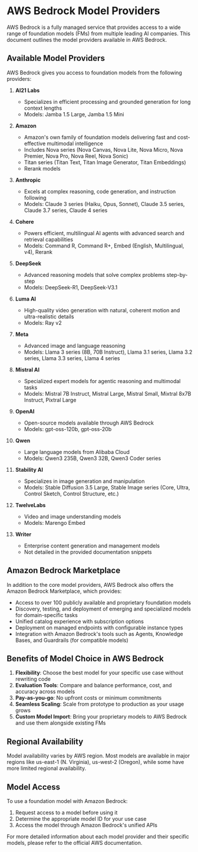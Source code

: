 # AWS Bedrock Model Providers

AWS Bedrock is a fully managed service that provides access to a wide range of foundation models (FMs) from multiple leading AI companies. This document outlines the model providers available in AWS Bedrock.

## Available Model Providers

AWS Bedrock gives you access to foundation models from the following providers:

1. **AI21 Labs**
   - Specializes in efficient processing and grounded generation for long context lengths
   - Models: Jamba 1.5 Large, Jamba 1.5 Mini

2. **Amazon**
   - Amazon's own family of foundation models delivering fast and cost-effective multimodal intelligence
   - Includes Nova series (Nova Canvas, Nova Lite, Nova Micro, Nova Premier, Nova Pro, Nova Reel, Nova Sonic)
   - Titan series (Titan Text, Titan Image Generator, Titan Embeddings)
   - Rerank models

3. **Anthropic**
   - Excels at complex reasoning, code generation, and instruction following
   - Models: Claude 3 series (Haiku, Opus, Sonnet), Claude 3.5 series, Claude 3.7 series, Claude 4 series

4. **Cohere**
   - Powers efficient, multilingual AI agents with advanced search and retrieval capabilities
   - Models: Command R, Command R+, Embed (English, Multilingual, v4), Rerank

5. **DeepSeek**
   - Advanced reasoning models that solve complex problems step-by-step
   - Models: DeepSeek-R1, DeepSeek-V3.1

6. **Luma AI**
   - High-quality video generation with natural, coherent motion and ultra-realistic details
   - Models: Ray v2

7. **Meta**
   - Advanced image and language reasoning
   - Models: Llama 3 series (8B, 70B Instruct), Llama 3.1 series, Llama 3.2 series, Llama 3.3 series, Llama 4 series

8. **Mistral AI**
   - Specialized expert models for agentic reasoning and multimodal tasks
   - Models: Mistral 7B Instruct, Mistral Large, Mistral Small, Mixtral 8x7B Instruct, Pixtral Large

9. **OpenAI**
   - Open-source models available through AWS Bedrock
   - Models: gpt-oss-120b, gpt-oss-20b

10. **Qwen**
    - Large language models from Alibaba Cloud
    - Models: Qwen3 235B, Qwen3 32B, Qwen3 Coder series

11. **Stability AI**
    - Specializes in image generation and manipulation
    - Models: Stable Diffusion 3.5 Large, Stable Image series (Core, Ultra, Control Sketch, Control Structure, etc.)

12. **TwelveLabs**
    - Video and image understanding models
    - Models: Marengo Embed

13. **Writer**
    - Enterprise content generation and management models
    - Not detailed in the provided documentation snippets

## Amazon Bedrock Marketplace

In addition to the core model providers, AWS Bedrock also offers the Amazon Bedrock Marketplace, which provides:

- Access to over 100 publicly available and proprietary foundation models
- Discovery, testing, and deployment of emerging and specialized models for domain-specific tasks
- Unified catalog experience with subscription options
- Deployment on managed endpoints with configurable instance types
- Integration with Amazon Bedrock's tools such as Agents, Knowledge Bases, and Guardrails (for compatible models)

## Benefits of Model Choice in AWS Bedrock

1. **Flexibility**: Choose the best model for your specific use case without rewriting code
2. **Evaluation Tools**: Compare and balance performance, cost, and accuracy across models
3. **Pay-as-you-go**: No upfront costs or minimum commitments
4. **Seamless Scaling**: Scale from prototype to production as your usage grows
5. **Custom Model Import**: Bring your proprietary models to AWS Bedrock and use them alongside existing FMs

## Regional Availability

Model availability varies by AWS region. Most models are available in major regions like us-east-1 (N. Virginia), us-west-2 (Oregon), while some have more limited regional availability.

## Model Access

To use a foundation model with Amazon Bedrock:
1. Request access to a model before using it
2. Determine the appropriate model ID for your use case
3. Access the model through Amazon Bedrock's unified APIs

For more detailed information about each model provider and their specific models, please refer to the official AWS documentation.